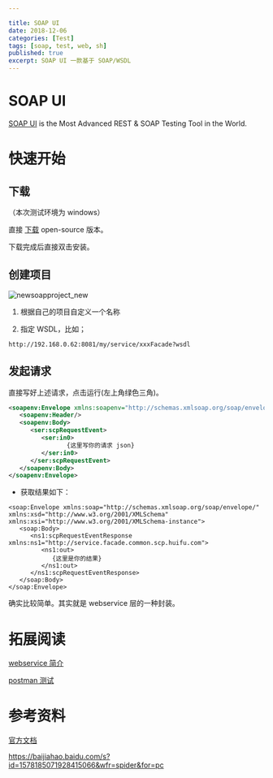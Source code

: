 ```yaml
---

title: SOAP UI
date: 2018-12-06
categories: [Test]
tags: [soap, test, web, sh]
published: true
excerpt: SOAP UI 一款基于 SOAP/WSDL 
---
```


# SOAP UI

[SOAP UI](https://www.soapui.org/) is the Most Advanced REST & SOAP Testing Tool in the World.

# 快速开始

## 下载

（本次测试环境为 windows）

直接 [下载](https://www.soapui.org/downloads/thank-you-for-downloading-soapui.html) open-source 版本。

下载完成后直接双击安装。

## 创建项目

![newsoapproject_new](https://www.soapui.org/soapui/media/images/stories/projects/new/newsoapproject_new.png)

1. 根据自己的项目自定义一个名称

2. 指定 WSDL，比如；

```
http://192.168.0.62:8081/my/service/xxxFacade?wsdl
```

## 发起请求

直接写好上述请求，点击运行(左上角绿色三角)。

```xml
<soapenv:Envelope xmlns:soapenv="http://schemas.xmlsoap.org/soap/envelope/" xmlns:ser="http://service.facade.common.scp.huifu.com">
   <soapenv:Header/>
   <soapenv:Body>
      <ser:scpRequestEvent>
         <ser:in0>
         		{这里写你的请求 json}
         </ser:in0>
      </ser:scpRequestEvent>
   </soapenv:Body>
</soapenv:Envelope>
```

- 获取结果如下：

```
<soap:Envelope xmlns:soap="http://schemas.xmlsoap.org/soap/envelope/" xmlns:xsd="http://www.w3.org/2001/XMLSchema" xmlns:xsi="http://www.w3.org/2001/XMLSchema-instance">
   <soap:Body>
      <ns1:scpRequestEventResponse xmlns:ns1="http://service.facade.common.scp.huifu.com">
         <ns1:out>
            {这里是你的结果}
         </ns1:out>
      </ns1:scpRequestEventResponse>
   </soap:Body>
</soap:Envelope>
```

确实比较简单。其实就是 webservice 层的一种封装。


# 拓展阅读

[webservice 简介](https://houbb.github.io/2017/07/03/webservice)

[postman 测试](https://houbb.github.io/2018/11/28/web-api-ci)

# 参考资料

[官方文档](https://www.soapui.org/soapui-projects/reference/new-project.html)

https://baijiahao.baidu.com/s?id=1578185071928415066&wfr=spider&for=pc

